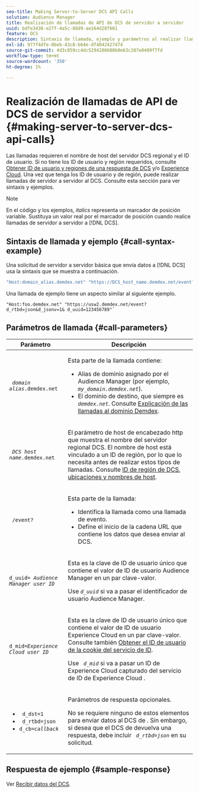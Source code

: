 ```yaml
---
seo-title: Making Server-to-Server DCS API Calls
solution: Audience Manager
title: Realización de llamadas de API de DCS de servidor a servidor
uuid: bdfe3430-e27f-4a5c-88d9-ae164d28f601
feature: DCS
description: Sintaxis de llamada, ejemplo y parámetros al realizar llamadas de API de DCS de servidor a servidor
exl-id: 977f4dfe-0beb-43c8-b64e-df4042427474
source-git-commit: 4d3c859cc4dc5294286680b0e63c287e0409f7fd
workflow-type: tm+mt
source-wordcount: '350'
ht-degree: 1%

---
```


# Realización de llamadas de API de DCS de servidor a servidor {#making-server-to-server-dcs-api-calls}

Las llamadas requieren el nombre de host del servidor DCS regional y el ID de usuario. Si no tiene los ID de usuario y región requeridos, consulte [Obtener ID de usuario y regiones de una respuesta de DCS](/help/using/api/dcs-intro/dcs-s2s/dcs-aam-ids.md) y/o [Experience Cloud](/help/using/api/dcs-intro/dcs-s2s/dcs-mcid-ids.md). Una vez que tenga los ID de usuario y de región, puede realizar llamadas de servidor a servidor al DCS. Consulte esta sección para ver sintaxis y ejemplos.

>[!NOTE]
>
>En el código y los ejemplos, *italics* representa un marcador de posición variable. Sustituya un valor real por el marcador de posición cuando realice llamadas de servidor a servidor a [!DNL DCS].

## Sintaxis de llamada y ejemplo {#call-syntax-example}

Una solicitud de servidor a servidor básica que envía datos a [!DNL DCS] usa la sintaxis que se muestra a continuación.

```js
"Host:domain_alias.demdex.net" "https://DCS_host_name.demdex.net/event?d_rtbd=json&d_jsonv=1&d_uuid=userID
```

Una llamada de ejemplo tiene un aspecto similar al siguiente ejemplo.

```
"Host:foo.demdex.net" "https://usw2.demdex.net/event?d_rtbd=json&d_jsonv=1& d_uuid=123456789"`
```

## Parámetros de llamada {#call-parameters}

<table id="table_3AF4466009B64F0C9CBE7904A4096E0C"> 
 <thead> 
  <tr> 
   <th colname="col1" class="entry"> Parámetro </th> 
   <th colname="col2" class="entry"> Descripción </th> 
  </tr> 
 </thead>
 <tbody> 
  <tr> 
   <td colname="col1"> <p><code> <i>domain alias</i>.demdex.net</code> </p> </td> 
   <td colname="col2"> <p>Esta parte de la llamada contiene: </p> <p> 
     <ul id="ul_3EDA9C7BA6794D06BCB07A75A9BD2372"> 
      <li id="li_74624CA78D6F4536A8164AE1FA1DECB9">Alias de dominio asignado por el Audience Manager <span class="keyword"> </span> (por ejemplo, <i><code> my_domain.demdex.net</code></i>). </li> 
      <li id="li_08ABE91CA247403AA480B3FB4BEF83BA">El dominio de destino, que siempre es <i><code> demdex.net</code></i>. Consulte <a href="../../../reference/demdex-calls.md"> Explicación de las llamadas al dominio Demdex</a>. </li> 
     </ul> </p> </td> 
  </tr> 
  <tr> 
   <td colname="col1"> <p><code> <i>DCS host name</i>.demdex.net</code> </p> </td> 
   <td colname="col2"> <p>El parámetro de host de encabezado http que muestra el nombre del servidor regional <span class="wintitle"> DCS</span>. El nombre de host está vinculado a un ID de región, por lo que lo necesita antes de realizar estos tipos de llamadas. Consulte <a href="../../../api/dcs-intro/dcs-api-reference/dcs-regions.md"> ID de región de DCS, ubicaciones y nombres de host</a>. </p> </td> 
  </tr> 
  <tr> 
   <td colname="col1"> <p><code> /event?</code> </p> </td> 
   <td colname="col2"> <p>Esta parte de la llamada: </p> <p> 
     <ul id="ul_6332444A305A4F12A7CBE471CA508516"> 
      <li id="li_1C5C111B2B0E4621B3FC0C20D6516041">Identifica la llamada como una llamada de evento. </li> 
      <li id="li_DBCE9B1C70604A629ECD7AC0A9052198">Define el inicio de la cadena URL que contiene los datos que desea enviar al DCS. </li> 
     </ul> </p> </td> 
  </tr> 
  <tr> 
   <td colname="col1"> <p><code>d_uuid= <i>Audience Manager user ID</i></code> </p> </td> 
   <td colname="col2"> <p>Esta es la clave de ID de usuario único que contiene el valor de ID de usuario <span class="keyword"> Audience Manager</span> en un par clave-valor. </p> <p>Use <code><i>d_uuid</i></code> si va a pasar el identificador de usuario <span class="keyword"> Audience Manager</span>. </p> </td>
  </tr> 
  <tr> 
   <td colname="col1"> <p><code>d_mid=<i>Experience Cloud user ID</i></code> </p> </td> 
   <td colname="col2"> <p>Esta es la clave de ID de usuario único que contiene el valor de ID de usuario <span class="keyword"> Experience Cloud</span> en un par clave-valor. Consulte también <a href="../../../api/dcs-intro/dcs-s2s/dcs-mcid-ids.md#get-user-ids-from-service-cookie"> Obtener el ID de usuario de la cookie del servicio de ID</a>. </p> <p>Use <i><code> d_mid</code></i> si va a pasar un ID de Experience Cloud <span class="keyword"> </span> capturado del servicio de ID de Experience Cloud <span class="keyword"> </span>. </p> </td> 
  </tr> 
  <tr> 
   <td colname="col1"> <p> 
     <ul id="ul_36E2C1A0538D4D2C94DFC1335720A524"> 
      <li id="li_8902EED431CE4F0189A94868FA52DB1F"><code> d_dst=1</code> </li> 
      <li id="li_4B6B29499D444E31808DE0A9AA0442D0"><code> d_rtbd=json</code> </li> 
      <li id="li_3430CD0438604B83BE6437E6EC480816"><code>d_cb=<i>callback</i></code> </li> 
     </ul> </p> </td> 
   <td colname="col2"> <p>Parámetros de respuesta opcionales. </p> <p> No se requiere ninguno de estos elementos para enviar datos al DCS</span> de <span class="wintitle">. Sin embargo, si desea que el DCS</span> de <span class="wintitle"> devuelva una respuesta, debe incluir <i><code> d_rtbd=json</code></i> en su solicitud. </p> </td> 
  </tr> 
 </tbody> 
</table>

## Respuesta de ejemplo {#sample-response}

Ver [Recibir datos del DCS](../../../api/dcs-intro/dcs-event-calls/dcs-url-receive.md).
